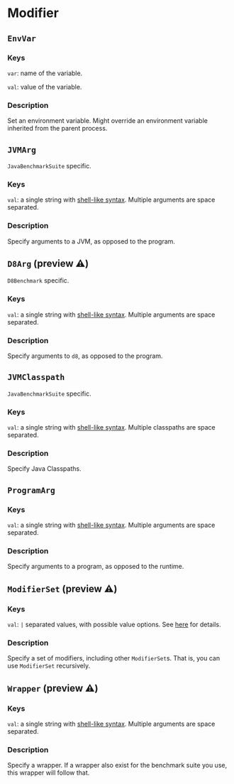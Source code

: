 # Modifier

## `EnvVar`
### Keys
`var`: name of the variable.

`val`: value of the variable.

### Description
Set an environment variable. Might override an environment variable inherited from the parent process.

## `JVMArg`
`JavaBenchmarkSuite` specific.
### Keys
`val`: a single string with [shell-like syntax](https://docs.python.org/3/library/shlex.html#shlex.split).
Multiple arguments are space separated.

### Description
Specify arguments to a JVM, as opposed to the program.

## `D8Arg` (preview ⚠️)
`D8Benchmark` specific.
### Keys
`val`: a single string with [shell-like syntax](https://docs.python.org/3/library/shlex.html#shlex.split).
Multiple arguments are space separated.

### Description
Specify arguments to `d8`, as opposed to the program.

## `JVMClasspath`
`JavaBenchmarkSuite` specific.
### Keys
`val`: a single string with [shell-like syntax](https://docs.python.org/3/library/shlex.html#shlex.split).
Multiple classpaths are space separated.

### Description
Specify Java Classpaths.

## `ProgramArg`
### Keys
`val`: a single string with [shell-like syntax](https://docs.python.org/3/library/shlex.html#shlex.split).
Multiple arguments are space separated.

### Description
Specify arguments to a program, as opposed to the runtime.

## `ModifierSet` (preview ⚠️)
### Keys
`val`: `|` separated values, with possible value options. See [here](./index.md#value-options) for details.

### Description
Specify a set of modifiers, including other `ModifierSet`s.
That is, you can use `ModifierSet` recursively.

## `Wrapper` (preview ⚠️)
### Keys
`val`: a single string with [shell-like syntax](https://docs.python.org/3/library/shlex.html#shlex.split).
Multiple arguments are space separated.

### Description
Specify a wrapper.
If a wrapper also exist for the benchmark suite you use, this wrapper will follow that.
